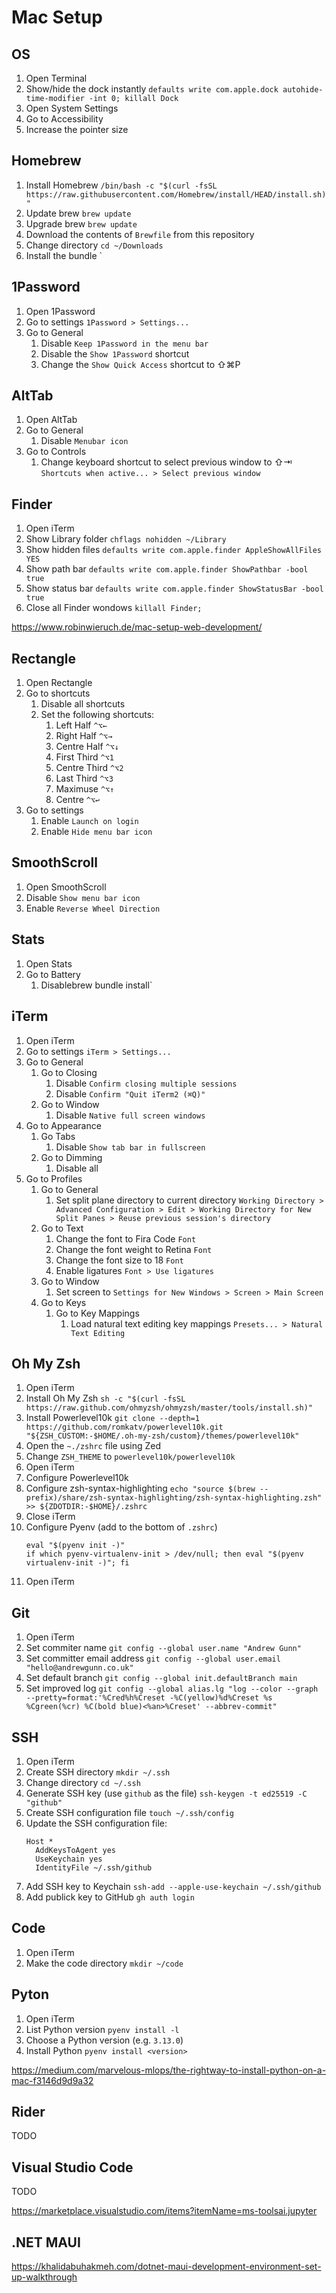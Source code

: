 # Mac Setup

## OS

1. Open Terminal
1. Show/hide the dock instantly `defaults write com.apple.dock autohide-time-modifier -int 0; killall Dock`
1. Open System Settings
2. Go to Accessibility
3. Increase the pointer size

## Homebrew

1. Install Homebrew `/bin/bash -c "$(curl -fsSL https://raw.githubusercontent.com/Homebrew/install/HEAD/install.sh)"`
1. Update brew `brew update`
1. Upgrade brew `brew update`
1. Download the contents of `Brewfile` from this repository
1. Change directory `cd ~/Downloads`
1. Install the bundle `

## 1Password

1. Open 1Password
1. Go to settings `1Password > Settings...`
1. Go to General
    1. Disable `Keep 1Password in the menu bar`
    1. Disable the `Show 1Password` shortcut
    1. Change the `Show Quick Access` shortcut to ⇧⌘P

## AltTab

1. Open AltTab
1. Go to General
    1. Disable `Menubar icon`
1. Go to Controls
    1. Change keyboard shortcut to select previous window to ⇧⇥ `Shortcuts when active... > Select previous window`

## Finder

1. Open iTerm
1. Show Library folder `chflags nohidden ~/Library`
1. Show hidden files `defaults write com.apple.finder AppleShowAllFiles YES`
1. Show path bar `defaults write com.apple.finder ShowPathbar -bool true`
1. Show status bar `defaults write com.apple.finder ShowStatusBar -bool true`
1. Close all Finder wondows `killall Finder;`

https://www.robinwieruch.de/mac-setup-web-development/

## Rectangle

1. Open Rectangle
1. Go to shortcuts
    1. Disable all shortcuts
    1. Set the following shortcuts:
        1. Left Half `^⌥←`
        1. Right Half `^⌥→`
        1. Centre Half `^⌥↓`
        1. First Third `^⌥1`
        1. Centre Third `^⌥2`
        1. Last Third `^⌥3`
        1. Maximuse `^⌥↑`
        1. Centre `^⌥↩`
1. Go to settings
    1.  Enable `Launch on login`
    1.  Enable `Hide menu bar icon`
  
## SmoothScroll

1. Open SmoothScroll
1. Disable `Show menu bar icon`
1. Enable `Reverse Wheel Direction`

## Stats

1. Open Stats
1. Go to Battery
    1. Disablebrew bundle install`

## iTerm

1. Open iTerm
1. Go to settings `iTerm > Settings...`
1. Go to General
    1. Go to Closing
        1. Disable `Confirm closing multiple sessions`
        1. Disable `Confirm "Quit iTerm2 (⌘Q)"`
    1. Go to Window
        1. Disable `Native full screen windows`
1. Go to Appearance
    1. Go Tabs
        1. Disable `Show tab bar in fullscreen`
    1. Go to Dimming
        1. Disable all 
1. Go to Profiles
    1. Go to General
        1. Set split plane directory to current directory `Working Directory > Advanced Configuration > Edit > Working Directory for New Split Panes > Reuse previous session's directory`
    1. Go to Text
        1. Change the font to Fira Code `Font`
        1. Change the font weight to Retina `Font`
        1. Change the font size to 18 `Font`
        1. Enable ligatures `Font > Use ligatures`
    1. Go to Window
        1. Set screen to `Settings for New Windows > Screen > Main Screen`
    1. Go to Keys
        1. Go to Key Mappings
            1. Load natural text editing key mappings `Presets... > Natural Text Editing`

## Oh My Zsh

1. Open iTerm
1. Install Oh My Zsh `sh -c "$(curl -fsSL https://raw.github.com/ohmyzsh/ohmyzsh/master/tools/install.sh)"`
1. Install Powerlevel10k `git clone --depth=1 https://github.com/romkatv/powerlevel10k.git "${ZSH_CUSTOM:-$HOME/.oh-my-zsh/custom}/themes/powerlevel10k"`
1. Open the `~./zshrc` file using Zed
1. Change `ZSH_THEME` to `powerlevel10k/powerlevel10k`
1. Open iTerm
1. Configure Powerlevel10k
1. Configure zsh-syntax-highlighting  `echo "source $(brew --prefix)/share/zsh-syntax-highlighting/zsh-syntax-highlighting.zsh" >> ${ZDOTDIR:-$HOME}/.zshrc` 
1. Close iTerm
1. Configure Pyenv (add to the bottom of `.zshrc`)
    ```
    eval "$(pyenv init -)"
    if which pyenv-virtualenv-init > /dev/null; then eval "$(pyenv virtualenv-init -)"; fi
    ```
1. Open iTerm

## Git

1. Open iTerm
1. Set commiter name `git config --global user.name "Andrew Gunn"`
1. Set committer email address `git config --global user.email "hello@andrewgunn.co.uk"`
1. Set default branch `git config --global init.defaultBranch main`
1. Set improved log `git config --global alias.lg "log --color --graph --pretty=format:'%Cred%h%Creset -%C(yellow)%d%Creset %s %Cgreen(%cr) %C(bold blue)<%an>%Creset' --abbrev-commit"`

## SSH

1. Open iTerm
1. Create SSH directory `mkdir ~/.ssh`
1. Change directory `cd ~/.ssh`
1. Generate SSH key (use `github` as the file) `ssh-keygen -t ed25519 -C "github"`
1. Create SSH configuration file `touch ~/.ssh/config`
1. Update the SSH configuration file:
    ```
    Host *
      AddKeysToAgent yes
      UseKeychain yes
      IdentityFile ~/.ssh/github
    ```
1. Add SSH key to Keychain `ssh-add --apple-use-keychain ~/.ssh/github`
1. Add publick key to GitHub `gh auth login`

## Code

1. Open iTerm
1. Make the code directory `mkdir ~/code`

## Pyton

1. Open iTerm
1. List Python version `pyenv install -l`
1. Choose a Python version (e.g. `3.13.0`)
1. Install Python `pyenv install <version>`

https://medium.com/marvelous-mlops/the-rightway-to-install-python-on-a-mac-f3146d9d9a32

## Rider

TODO

## Visual Studio Code

TODO

https://marketplace.visualstudio.com/items?itemName=ms-toolsai.jupyter

## .NET MAUI

https://khalidabuhakmeh.com/dotnet-maui-development-environment-set-up-walkthrough
